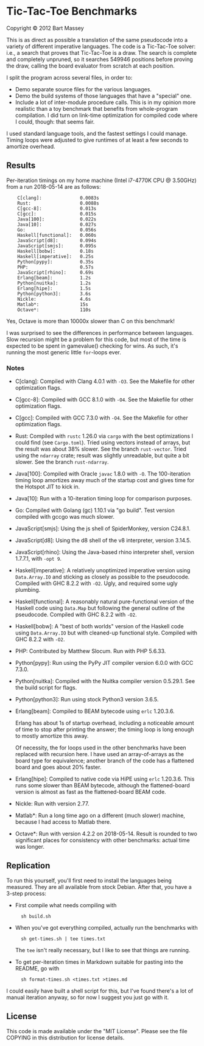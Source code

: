 # Tic-Tac-Toe Benchmarks
Copyright © 2012 Bart Massey

This is as direct as possible a translation of the same
pseudocode into a variety of different imperative languages.
The code is a Tic-Tac-Toe solver: i.e., a search that proves
that Tic-Tac-Toe is a draw. The search is complete and
completely unpruned, so it searches 549946 positions before
proving the draw, calling the board evaluator from scratch
at each position.

I split the program across several files, in order to:

* Demo separate source files for the various languages.
* Demo the build systems of those languages that have a
  "special" one.
* Include a lot of inter-module procedure calls. This is
  in my opinion more realistic than a toy benchmark that
  benefits from whole-program compilation. I did turn on
  link-time optimization for compiled code where I could,
  though: that seems fair.

I used standard language tools, and the fastest settings I
could manage. Timing loops were adjusted to give runtimes of
at least a few seconds to amortize overhead.

## Results

Per-iteration timings on my home machine (Intel i7-4770K CPU
@ 3.50GHz) from a run 2018-05-14 are as follows:

        C[clang]:              0.0083s
        Rust:                  0.0088s
        C[gcc-8]:              0.013s
        C[gcc]:                0.015s
        Java[100]:             0.022s
        Java[10]:              0.027s
        Go:                    0.056s
        Haskell[functional]:   0.060s
        JavaScript[d8]:        0.094s
        JavaScript[smjs]:      0.095s
        Haskell[bobw]:         0.18s
        Haskell[imperative]:   0.25s
        Python[pypy]:          0.35s
        PHP:                   0.57s
        JavaScript[rhino]:     0.69s
        Erlang[beam]:          1.2s
        Python[nuitka]:        1.2s
        Erlang[hipe]:          1.5s
        Python[python3]:       3.6s
        Nickle:                4.6s
        Matlab*:               15s
        Octave*:               110s

Yes, Octave is more than 10000x slower than C on this
benchmark!

I was surprised to see the differences in performance
between languages. Slow recursion might be a problem for
this code, but most of the time is expected to be spent in
gamevalue() checking for wins. As such, it's running the
most generic little `for`-loops ever.

### Notes

* C[clang]: Compiled with Clang 4.0.1 with `-O3`. See the
  Makefile for other optimization flags.

* C[gcc-8]: Compiled with GCC 8.1.0 with `-O4`.  See the
  Makefile for other optimization flags.

* C[gcc]: Compiled with GCC 7.3.0 with `-O4`.  See the
  Makefile for other optimization flags.

* Rust: Compiled with `rustc` 1.26.0 via `cargo` with the
  best optimizations I could find (see `Cargo.toml`). Tried
  using vectors instead of arrays, but the result was about
  38% slower. See the branch `rust-vector`. Tried using the
  `ndarray` crate; result was slightly unreadable, but quite
  a bit slower. See the branch `rust-ndarray`.

* Java[100]: Compiled with Oracle `javac` 1.8.0 with `-O`. The
  100-iteration timing loop amortizes away much of the
  startup cost and gives time for the Hotspot JIT to kick
  in.

* Java[10]: Run with a 10-iteration timing loop for
  comparison purposes.

* Go: Compiled with Golang (gc) 1.10.1 via "go build".  Test
  version compiled with gccgo was much slower.

* JavaScript[smjs]: Using the js shell of SpiderMonkey, version
  C24.8.1.

* JavaScript[d8]: Using the d8 shell of the v8 interpreter,
  version 3.14.5.

* JavaScript[rhino]: Using the Java-based rhino interpreter
  shell, version 1.7.7.1, with `-opt 9`.

* Haskell[imperative]: A relatively unoptimized imperative version
  using `Data.Array.IO` and sticking as closely as possible
  to the pseudocode. Compiled with GHC 8.2.2 with
  `-O2`. Ugly, and required some ugly plumbing.

* Haskell[functional]: A reasonably natural pure-functional version
  of the Haskell code using `Data.Map` but following the
  general outline of the pseudocode. Compiled with GHC
  8.2.2 with `-O2`.

* Haskell[bobw]: A "best of both worlds" version of the Haskell
  code using `Data.Array.IO` but with cleaned-up functional
  style. Compiled with GHC 8.2.2 with `-O2`.

* PHP: Contributed by Matthew Slocum. Run with PHP 5.6.33.

* Python[pypy]: Run using the PyPy JIT compiler version 6.0.0 with
  GCC 7.3.0.

* Python[nuitka]: Compiled with the Nuitka compiler version
  0.5.29.1. See the build script for flags.

* Python[python3]: Run using stock Python3 version 3.6.5.

* Erlang[beam]: Compiled to BEAM bytecode using `erlc`
  1.20.3.6.

  Erlang has about 1s of startup overhead, including a
  noticeable amount of time to stop after printing the
  answer; the timing loop is long enough to mostly amortize
  this away.

  Of necessity, the for loops used in the other benchmarks
  have been replaced with recursion here. I have used an
  array-of-arrays as the board type for equivalence; another
  branch of the code has a flattened board and goes about
  20% faster.

* Erlang[hipe]: Compiled to native code via HiPE using
  `erlc` 1.20.3.6.  This runs some slower than BEAM bytecode,
  although the flattened-board version is almost as fast as
  the flattened-board BEAM code.

* Nickle: Run with version 2.77.

* Matlab*: Run a long time ago on a different (much slower)
  machine, because I had access to Matlab there.

* Octave*: Run with version 4.2.2 on 2018-05-14. Result is
  rounded to two significant places for consistency with
  other benchmarks: actual time was longer.

## Replication

To run this yourself, you'll first need to install the
languages being measured. They are all available from stock
Debian. After that, you have a 3-step process:

* First compile what needs compiling with

        sh build.sh

* When you've got everything compiled, actually
  run the benchmarks with

        sh get-times.sh | tee times.txt

  The `tee` isn't really necessary, but I like to
  see that things are running.

* To get per-iteration times in Markdown suitable for
  pasting into the README, go with

        sh format-times.sh <times.txt >times.md

I could easily have built a shell script for this, but I've
found there's a lot of manual iteration anyway, so for now I
suggest you just go with it.

## License

This code is made available under the "MIT License". Please
see the file COPYING in this distribution for license
details.
